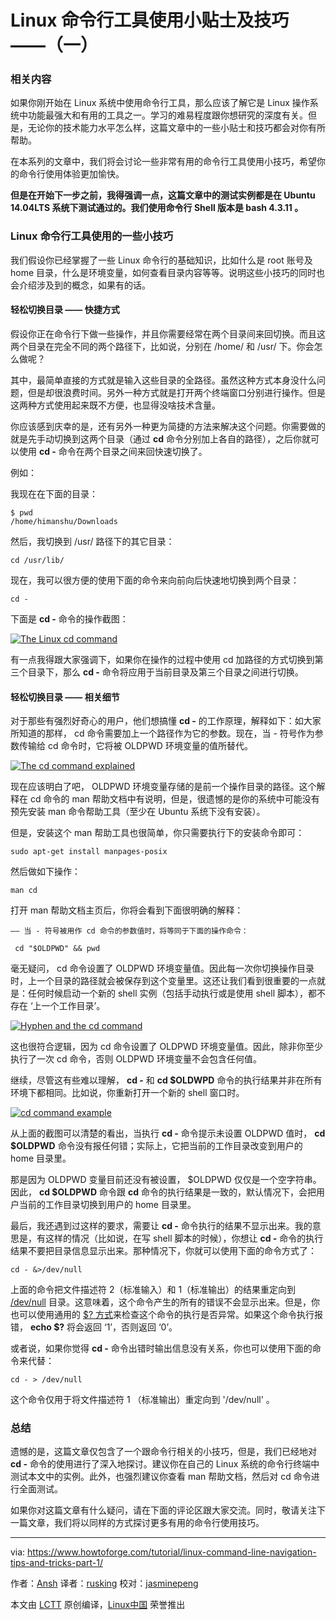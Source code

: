 Linux 命令行工具使用小贴士及技巧 ——（一）
============================================================

###  相关内容

如果你刚开始在 Linux 系统中使用命令行工具，那么应该了解它是 Linux 操作系统中功能最强大和有用的工具之一。学习的难易程度跟你想研究的深度有关。但是，无论你的技术能力水平怎么样，这篇文章中的一些小贴士和技巧都会对你有所帮助。

在本系列的文章中，我们将会讨论一些非常有用的命令行工具使用小技巧，希望你的命令行使用体验更加愉快。

**但是在开始下一步之前，我得强调一点，这篇文章中的测试实例都是在 Ubuntu 14.04LTS 系统下测试通过的。我们使用命令行 Shell 版本是 bash 4.3.11 。**

### Linux 命令行工具使用的一些小技巧 
 
我们假设你已经掌握了一些 Linux 命令行的基础知识，比如什么是 root 账号及 home 目录，什么是环境变量，如何查看目录内容等等。说明这些小技巧的同时也会介绍涉及到的概念，如果有的话。

#### 轻松切换目录 —— 快捷方式

假设你正在命令行下做一些操作，并且你需要经常在两个目录间来回切换。而且这两个目录在完全不同的两个路径下，比如说，分别在 /home/ 和 /usr/ 下。你会怎么做呢？

其中，最简单直接的方式就是输入这些目录的全路径。虽然这种方式本身没什么问题，但是却很浪费时间。另外一种方式就是打开两个终端窗口分别进行操作。但是这两种方式使用起来既不方便，也显得没啥技术含量。

你应该感到庆幸的是，还有另外一种更为简捷的方法来解决这个问题。你需要做的就是先手动切换到这两个目录（通过 **cd** 命令分别加上各自的路径），之后你就可以使用 **cd -** 命令在两个目录之间来回快速切换了。

例如：

我现在在下面的目录：

```
$ pwd
/home/himanshu/Downloads
```

然后，我切换到 /usr/ 路径下的其它目录：

```
cd /usr/lib/
```

现在，我可以很方便的使用下面的命令来向前向后快速地切换到两个目录：

```
cd -
```

下面是 **cd -** 命令的操作截图：

[
 ![The Linux cd command](https://www.howtoforge.com/images/linux-command-line-tips-for-beginners/cmd-line-tips.png) 
][5]

有一点我得跟大家强调下，如果你在操作的过程中使用 cd 加路径的方式切换到第三个目录下，那么 **cd -** 命令将应用于当前目录及第三个目录之间进行切换。

#### 轻松切换目录 —— 相关细节

对于那些有强烈好奇心的用户，他们想搞懂 **cd -** 的工作原理，解释如下：如大家所知道的那样， cd 命令需要加上一个路径作为它的参数。现在，当 - 符号作为参数传输给 cd 命令时，它将被 OLDPWD 环境变量的值所替代。

[
 ![The cd command explained](https://www.howtoforge.com/images/linux-command-line-tips-for-beginners/cmd-line-tips-oldpwd.png) 
][6]

现在应该明白了吧， OLDPWD 环境变量存储的是前一个操作目录的路径。这个解释在 cd 命令的 man 帮助文档中有说明，但是，很遗憾的是你的系统中可能没有预先安装 man 命令帮助工具（至少在 Ubuntu 系统下没有安装）。

但是，安装这个 man 帮助工具也很简单，你只需要执行下的安装命令即可：

```
sudo apt-get install manpages-posix
```

然后做如下操作：

```
man cd
```

打开 man 帮助文档主页后，你将会看到下面很明确的解释：

```
—— 当 - 符号被用作 cd 命令的参数值时，将等同于下面的操作命令：

 cd "$OLDPWD" && pwd
```

毫无疑问， cd 命令设置了 OLDPWD 环境变量值。因此每一次你切换操作目录时，上一个目录的路径就会被保存到这个变量里。这还让我们看到很重要的一点就是：任何时候启动一个新的 shell 实例（包括手动执行或是使用 shell 脚本），都不存在 ‘上一个工作目录’。

[
 ![Hyphen and the cd command](https://www.howtoforge.com/images/linux-command-line-tips-for-beginners/cmd-line-tips-no-oldpwd.png) 
][7]

这也很符合逻辑，因为 cd 命令设置了 OLDPWD 环境变量值。因此，除非你至少执行了一次 cd 命令，否则 OLDPWD 环境变量不会包含任何值。

继续，尽管这有些难以理解， **cd -** 和 **cd $OLDWPD** 命令的执行结果并非在所有环境下都相同。比如说，你重新打开一个新的 shell 窗口时。

[
 ![cd command example](https://www.howtoforge.com/images/linux-command-line-tips-for-beginners/cmd-line-tips-oldpwd-home.png) 
][8]

从上面的截图可以清楚的看出，当执行 **cd -** 命令提示未设置 OLDPWD 值时， **cd $OLDPWD** 命令没有报任何错；实际上，它把当前的工作目录改变到用户的 home 目录里。

那是因为 OLDPWD 变量目前还没有被设置， $OLDPWD 仅仅是一个空字符串。因此， **cd $OLDPWD** 命令跟 **cd** 命令的执行结果是一致的，默认情况下，会把用户当前的工作目录切换到用户的 home 目录里。

最后，我还遇到过这样的要求，需要让 **cd -** 命令执行的结果不显示出来。我的意思是，有这样的情况（比如说，在写 shell 脚本的时候），你想让 **cd -** 命令的执行结果不要把目录信息显示出来。那种情况下，你就可以使用下面的命令方式了：

```
cd - &>/dev/null
```

上面的命令把文件描述符 2（标准输入）和 1（标准输出）的结果重定向到 [/dev/null][9] 目录。这意味着，这个命令产生的所有的错误不会显示出来。但是，你也可以使用通用的 [$? 方式][10]来检查这个命令的执行是否异常。如果这个命令执行报错， **echo $?** 将会返回 ‘1’，否则返回 ‘0’。

或者说，如果你觉得 **cd -** 命令出错时输出信息没有关系，你也可以使用下面的命令来代替：

```
cd - > /dev/null
```

这个命令仅用于将文件描述符 1 （标准输出）重定向到 '/dev/null' 。

### 总结

遗憾的是，这篇文章仅包含了一个跟命令行相关的小技巧，但是，我们已经地对 **cd -** 命令的使用进行了深入地探讨。建议你在自己的 Linux 系统的命令行终端中测试本文中的实例。此外，也强烈建议你查看 man 帮助文档，然后对 cd 命令进行全面测试。

如果你对这篇文章有什么疑问，请在下面的评论区跟大家交流。同时，敬请关注下一篇文章，我们将以同样的方式探讨更多有用的命令行使用技巧。

--------------------------------------------------------------------------------

via: https://www.howtoforge.com/tutorial/linux-command-line-navigation-tips-and-tricks-part-1/

作者：[Ansh][a]
译者：[rusking](https://github.com/rusking)
校对：[jasminepeng](https://github.com/jasminepeng)

本文由 [LCTT](https://github.com/LCTT/TranslateProject) 原创编译，[Linux中国](https://linux.cn/) 荣誉推出

[a]:https://www.howtoforge.com/tutorial/linux-command-line-navigation-tips-and-tricks-part-1/
[5]:https://www.howtoforge.com/images/linux-command-line-tips-for-beginners/big/cmd-line-tips.png
[6]:https://www.howtoforge.com/images/linux-command-line-tips-for-beginners/big/cmd-line-tips-oldpwd.png
[7]:https://www.howtoforge.com/images/linux-command-line-tips-for-beginners/big/cmd-line-tips-no-oldpwd.png
[8]:https://www.howtoforge.com/images/linux-command-line-tips-for-beginners/big/cmd-line-tips-oldpwd-home.png
[9]:https://en.wikipedia.org/wiki/Null_device
[10]:http://askubuntu.com/questions/29370/how-to-check-if-a-command-succeeded
